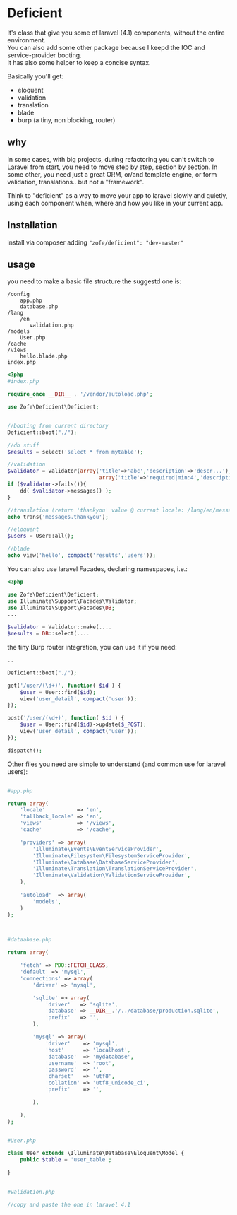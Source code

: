 Deficient
============

It's class that give you some of laravel (4.1) components, without the entire environment.  
You can also add some other package because I keepd the IOC and service-provider booting.  
It has also some helper to keep a concise syntax.

Basically you'll get:

 - eloquent
 - validation
 - translation
 - blade
 - burp  (a tiny, non blocking, router)
  
## why

In some cases, with big projects, during refactoring you can't switch to Laravel from start, you need to move step by step, section by section. In some other, you need just a great ORM, or/and template engine, or form validation, translations.. but not a "framework".

Think to "deficient" as a way to move your app to laravel slowly and quietly, using each component when, where and how you like in your current app.  

## Installation

install via composer adding ```"zofe/deficient": "dev-master"```





## usage 



you need to make a basic file structure the suggestd one is: 


    /config
        app.php
        database.php
    /lang
        /en
           validation.php
    /models
        User.php
    /cache
    /views
        hello.blade.php
    index.php



```php
<?php
#index.php

require_once __DIR__ . '/vendor/autoload.php';

use Zofe\Deficient\Deficient;


//booting from current directory 
Deficient::boot("./");

//db stuff
$results = select('select * from mytable');

//validation
$validator = validator(array('title'=>'abc','description'=>'descr...'), 
                             array('title'=>'required|min:4','description'=>'required'));
if ($validator->fails()){
    dd( $validator->messages() );
}

//translation (return 'thankyou' value @ current locale: /lang/en/messages.php )
echo trans('messages.thankyou');

//eloquent
$users = User::all();

//blade
echo view('hello', compact('results','users'));
```

You can also use laravel Facades, declaring namespaces, i.e.:

```php
<?php

use Zofe\Deficient\Deficient;
use Illuminate\Support\Facades\Validator;
use Illuminate\Support\Facades\DB;
...

$validator = Validator::make(....
$results = DB::select(....

```

the tiny Burp router integration, you can use it if you need:

```php
..

Deficient::boot("./");

get('/user/(\d+)', function( $id ) {
    $user = User::find($id);
    view('user_detail', compact('user'));
});

post('/user/(\d+)', function( $id ) {
    $user = User::find($id)->update($_POST);
    view('user_detail', compact('user'));
});

dispatch();

```



Other files you need are simple to understand (and common use for laravel users):

```php

#app.php

return array(
    'locale'          => 'en',
    'fallback_locale' => 'en',
    'views'           => '/views',
    'cache'           => '/cache',

    'providers' => array(
        'Illuminate\Events\EventServiceProvider',
        'Illuminate\Filesystem\FilesystemServiceProvider',
        'Illuminate\Database\DatabaseServiceProvider',
        'Illuminate\Translation\TranslationServiceProvider',
        'Illuminate\Validation\ValidationServiceProvider',
    ),
    
    'autoload'  => array(
        'models',
    )
);



#dataabase.php

return array(

    'fetch' => PDO::FETCH_CLASS,
    'default' => 'mysql',
    'connections' => array(
        'driver' => 'mysql',

        'sqlite' => array(
            'driver'   => 'sqlite',
            'database' => __DIR__.'/../database/production.sqlite',
            'prefix'   => '',
        ),

        'mysql' => array(
            'driver'    => 'mysql',
            'host'      => 'localhost',
            'database'  => 'mydatabase',
            'username'  => 'root',
            'password'  => '',
            'charset'   => 'utf8',
            'collation' => 'utf8_unicode_ci',
            'prefix'    => '',

        ),

    ),
);


#User.php

class User extends \Illuminate\Database\Eloquent\Model {
    public $table = 'user_table';
    
}


#validation.php

//copy and paste the one in laravel 4.1  
```
